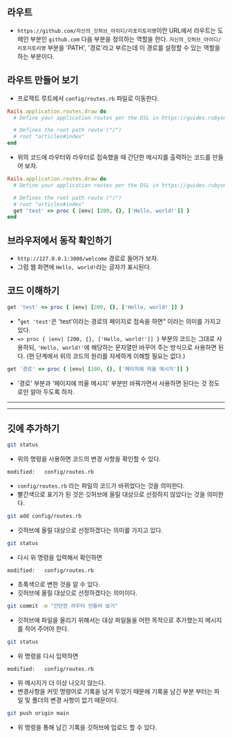 ## 라우트
- `https://github.com/자신의_깃허브_아이디/리포지토리명`이란 URL에서 라우트는 도메인 부분인 `github.com` 다음 부분을 정의하는 역할을 한다. `자신의_깃허브_아이디/리포지토리명` 부분을 'PATH', '경로'라고 부르는데 이 경로를 설정할 수 있는 역할을 하는 부분이다.

## 라우트 만들어 보기
- 프로젝트 루트에서 `config/routes.rb` 파일로 이동한다.
```rb
Rails.application.routes.draw do
  # Define your application routes per the DSL in https://guides.rubyonrails.org/routing.html

  # Defines the root path route ("/")
  # root "articles#index"
end
```
- 위의 코드에 라우터와 라우터로 접속했을 때 간단한 메시지를 출력하는 코드를 만들어 보자.
```rb
Rails.application.routes.draw do
  # Define your application routes per the DSL in https://guides.rubyonrails.org/routing.html

  # Defines the root path route ("/")
  # root "articles#index"
  get 'test' => proc { |env| [200, {}, ['Hello, world!']] }
end
```

## 브라우저에서 동작 확인하기
- `http://127.0.0.1:3000/welcome` 경로로 들어가 보자.
- 그럼 웹 화면에 `Hello, world!`라는 글자가 표시된다.

## 코드 이해하기
```rb
get 'test' => proc { |env| [200, {}, ['Hello, world!']] }
```
- "`get 'test'`은 'test'이라는 경로의 페이지로 접속을 하면" 이라는 의미를 가지고 있다.
- `=> proc { |env| [200, {}, ['Hello, world!']] }` 부분의 코드는 그대로 사용하되, `'Hello, world!'`에 해당하는 문자열만 바꾸어 주는 방식으로 사용하면 된다. (현 단계에서 위의 코드의 원리를 자세하게 이해할 필요는 없다.)
```rb
get '경로' => proc { |env| [200, {}, ['페이지에 띄울 메시지']] }
```
- '경로' 부분과 '페이지에 띄울 메시지' 부분만 바꿔가면서 사용하면 된다는 것 정도로만 알아 두도록 하자.

---
---
## 깃에 추가하기
```sh
git status
```
- 위의 명령을 사용하면 코드의 변경 사항을 확인할 수 있다.
```
modified:   config/routes.rb
```
- `config/routes.rb` 라는 파일의 코드가 바뀌었다는 것을 의미한다.
- 빨간색으로 표기가 된 것은 깃허브에 올릴 대상으로 선정하지 않았다는 것을 의미한다.

```sh
git add config/routes.rb
```
- 깃허브에 올릴 대상으로 선정하겠다는 의미를 가지고 있다.

```sh
git status
```
- 다시 위 명령을 입력해서 확인하면
```
modified:   config/routes.rb
```
- 초록색으로 변한 것을 알 수 있다.
- 깃허브에 올릴 대상으로 선정하겠다는 의미이다.
```sh
git commit -m "간단한 라우터 만들어 보기"
```
- 깃허브에 파일을 올리기 위해서는 대상 파일들을 어떤 목적으로 추가했는지 메시지를 적어 주어야 한다.
```sh
git status
```
- 위 명령을 다시 입력하면 
```
modified:   config/routes.rb
```
- 위 메시지가 더 이상 나오지 않는다.
- 변경사항을 커밋 명령어로 기록을 남겨 두었기 때문에 기록을 남긴 부분 부터는 파일 및 폴더의 변경 사항이 없기 때문이다.
```sh
git push origin main
```
- 위 명령을 통해 남긴 기록을 깃허브에 업로드 할 수 있다.